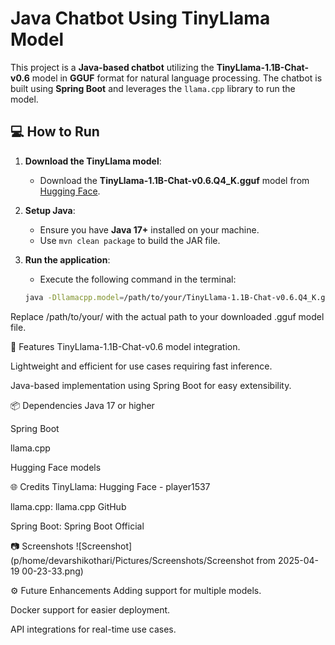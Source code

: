 # Java Chatbot Using TinyLlama Model

This project is a **Java-based chatbot** utilizing the **TinyLlama-1.1B-Chat-v0.6** model in **GGUF** format for natural language processing. The chatbot is built using **Spring Boot** and leverages the `llama.cpp` library to run the model.

## 💻 How to Run

1. **Download the TinyLlama model**:
   - Download the **TinyLlama-1.1B-Chat-v0.6.Q4_K.gguf** model from [Hugging Face](https://huggingface.co/player1537/TinyLlama-1.1B-Chat-v0.6-GGUF).

2. **Setup Java**:
   - Ensure you have **Java 17+** installed on your machine.
   - Use `mvn clean package` to build the JAR file.

3. **Run the application**:
   - Execute the following command in the terminal:

   ```bash
   java -Dllamacpp.model=/path/to/your/TinyLlama-1.1B-Chat-v0.6.Q4_K.gguf -jar target/LLMCpp-Chat-SpringBoot.jar
Replace /path/to/your/ with the actual path to your downloaded .gguf model file.

🤖 Features
TinyLlama-1.1B-Chat-v0.6 model integration.

Lightweight and efficient for use cases requiring fast inference.

Java-based implementation using Spring Boot for easy extensibility.

📦 Dependencies
Java 17 or higher

Spring Boot

llama.cpp

Hugging Face models

🌐 Credits
TinyLlama: Hugging Face - player1537

llama.cpp: llama.cpp GitHub

Spring Boot: Spring Boot Official

📷 Screenshots
![Screenshot](p/home/devarshikothari/Pictures/Screenshots/Screenshot from 2025-04-19 00-23-33.png)

⚙️ Future Enhancements
Adding support for multiple models.

Docker support for easier deployment.

API integrations for real-time use cases.

